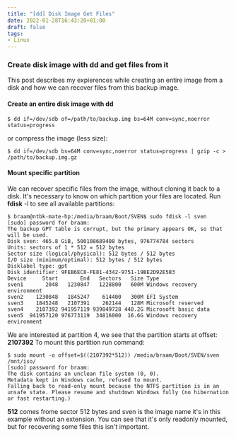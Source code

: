 ```yaml
---
title: "[dd] Disk Image Get Files"
date: 2022-01-28T16:43:20+01:00
draft: false
tags:
- Linux
---
```


### Create disk image with dd and get files from it
This post describes my expierences while creating an entire image from a disk and how we can recover files from this backup image.

#### Create an entire disk image with dd
```
$ dd if=/dev/sdb of=/path/to/backup.img bs=64M conv=sync,noerror status=progress
```
or compress the image (less size):
```
$ dd if=/dev/sdb bs=64M conv=sync,noerror status=progress | gzip -c > /path/to/backup.img.gz
```

#### Mount specific partition
We can recover specific files from the image, without cloning it back to a disk. It's necessary to know on which partition your files are located.
Run **fdisk** -l to see all available partitions:
```
$ braam@ntbk-mate-hp:/media/braam/Boot/SVEN$ sudo fdisk -l sven
[sudo] password for braam: 
The backup GPT table is corrupt, but the primary appears OK, so that will be used.
Disk sven: 465.8 GiB, 500108689408 bytes, 976774784 sectors
Units: sectors of 1 * 512 = 512 bytes
Sector size (logical/physical): 512 bytes / 512 bytes
I/O size (minimum/optimal): 512 bytes / 512 bytes
Disklabel type: gpt
Disk identifier: 9FEB6EC8-FE81-4342-9751-19BE2D92E583
Device     Start       End   Sectors   Size Type
sven1       2048   1230847   1228800   600M Windows recovery environment
sven2    1230848   1845247    614400   300M EFI System
sven3    1845248   2107391    262144   128M Microsoft reserved
sven4    2107392 941957119 939849728 448.2G Microsoft basic data
sven5  941957120 976773119  34816000  16.6G Windows recovery environment
```

We are interested at partition 4, we see that the partition starts at offset: **2107392**
To mount this partition run command:
```
$ sudo mount -o offset=$((2107392*512)) /media/braam/Boot/SVEN/sven /mnt/iso/
[sudo] password for braam: 
The disk contains an unclean file system (0, 0).
Metadata kept in Windows cache, refused to mount.
Falling back to read-only mount because the NTFS partition is in an
unsafe state. Please resume and shutdown Windows fully (no hibernation
or fast restarting.)
```
**512** comes frome sector 512 bytes and sven is the image name it's in this example without an extension.
You can see that it's only readonly mounted, but for recovering some files this isn't important.
